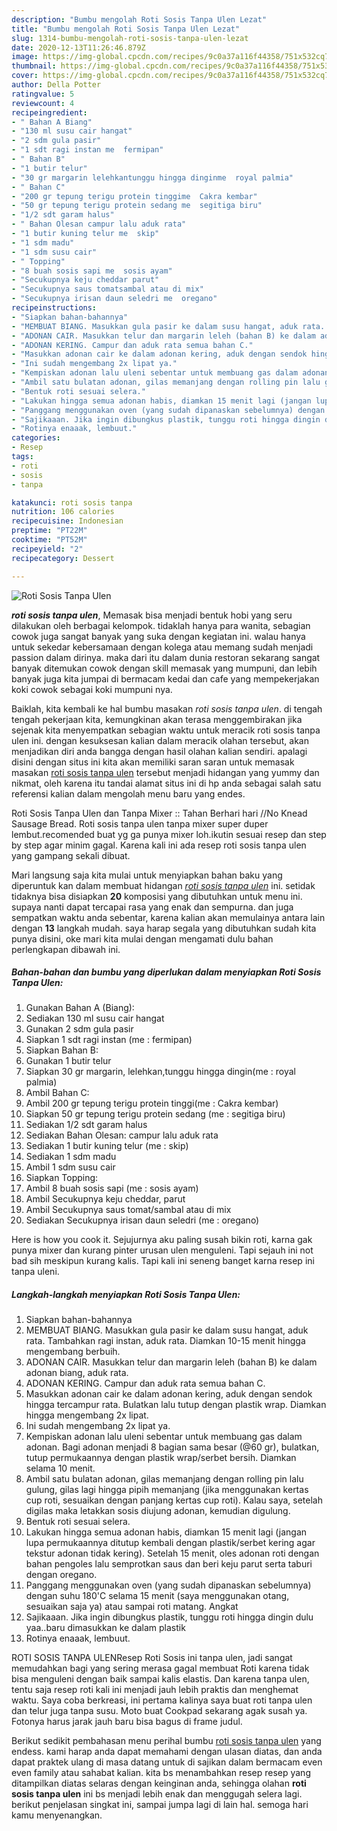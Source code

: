 ```yaml
---
description: "Bumbu mengolah Roti Sosis Tanpa Ulen Lezat"
title: "Bumbu mengolah Roti Sosis Tanpa Ulen Lezat"
slug: 1314-bumbu-mengolah-roti-sosis-tanpa-ulen-lezat
date: 2020-12-13T11:26:46.879Z
image: https://img-global.cpcdn.com/recipes/9c0a37a116f44358/751x532cq70/roti-sosis-tanpa-ulen-foto-resep-utama.jpg
thumbnail: https://img-global.cpcdn.com/recipes/9c0a37a116f44358/751x532cq70/roti-sosis-tanpa-ulen-foto-resep-utama.jpg
cover: https://img-global.cpcdn.com/recipes/9c0a37a116f44358/751x532cq70/roti-sosis-tanpa-ulen-foto-resep-utama.jpg
author: Della Potter
ratingvalue: 5
reviewcount: 4
recipeingredient:
- " Bahan A Biang"
- "130 ml susu cair hangat"
- "2 sdm gula pasir"
- "1 sdt ragi instan me  fermipan"
- " Bahan B"
- "1 butir telur"
- "30 gr margarin lelehkantunggu hingga dinginme  royal palmia"
- " Bahan C"
- "200 gr tepung terigu protein tinggime  Cakra kembar"
- "50 gr tepung terigu protein sedang me  segitiga biru"
- "1/2 sdt garam halus"
- " Bahan Olesan campur lalu aduk rata"
- "1 butir kuning telur me  skip"
- "1 sdm madu"
- "1 sdm susu cair"
- " Topping"
- "8 buah sosis sapi me  sosis ayam"
- "Secukupnya keju cheddar parut"
- "Secukupnya saus tomatsambal atau di mix"
- "Secukupnya irisan daun seledri me  oregano"
recipeinstructions:
- "Siapkan bahan-bahannya"
- "MEMBUAT BIANG. Masukkan gula pasir ke dalam susu hangat, aduk rata. Tambahkan ragi instan, aduk rata. Diamkan 10-15 menit hingga mengembang berbuih."
- "ADONAN CAIR. Masukkan telur dan margarin leleh (bahan B) ke dalam adonan biang, aduk rata."
- "ADONAN KERING. Campur dan aduk rata semua bahan C."
- "Masukkan adonan cair ke dalam adonan kering, aduk dengan sendok hingga tercampur rata. Bulatkan lalu tutup dengan plastik wrap. Diamkan hingga mengembang 2x lipat."
- "Ini sudah mengembang 2x lipat ya."
- "Kempiskan adonan lalu uleni sebentar untuk membuang gas dalam adonan. Bagi adonan menjadi 8 bagian sama besar (@60 gr), bulatkan, tutup permukaannya dengan plastik wrap/serbet bersih. Diamkan selama 10 menit."
- "Ambil satu bulatan adonan, gilas memanjang dengan rolling pin lalu gulung, gilas lagi hingga pipih memanjang (jika menggunakan kertas cup roti, sesuaikan dengan panjang kertas cup roti). Kalau saya, setelah digilas maka letakkan sosis diujung adonan, kemudian digulung."
- "Bentuk roti sesuai selera."
- "Lakukan hingga semua adonan habis, diamkan 15 menit lagi (jangan lupa permukaannya ditutup kembali dengan plastik/serbet kering agar tekstur adonan tidak kering). Setelah 15 menit, oles adonan roti dengan bahan pengoles lalu semprotkan saus dan beri keju parut serta taburi dengan oregano."
- "Panggang menggunakan oven (yang sudah dipanaskan sebelumnya) dengan suhu 180&#39;C selama 15 menit (saya menggunakan otang, sesuaikan saja ya) atau sampai roti matang. Angkat"
- "Sajikaaan. Jika ingin dibungkus plastik, tunggu roti hingga dingin dulu yaa..baru dimasukkan ke dalam plastik"
- "Rotinya enaaak, lembuut."
categories:
- Resep
tags:
- roti
- sosis
- tanpa

katakunci: roti sosis tanpa 
nutrition: 106 calories
recipecuisine: Indonesian
preptime: "PT22M"
cooktime: "PT52M"
recipeyield: "2"
recipecategory: Dessert

---
```



![Roti Sosis Tanpa Ulen](https://img-global.cpcdn.com/recipes/9c0a37a116f44358/751x532cq70/roti-sosis-tanpa-ulen-foto-resep-utama.jpg)

<b><i>roti sosis tanpa ulen</i></b>, Memasak bisa menjadi bentuk hobi yang seru dilakukan oleh berbagai kelompok. tidaklah hanya para wanita, sebagian cowok juga sangat banyak yang suka dengan kegiatan ini. walau hanya untuk sekedar kebersamaan dengan kolega atau memang sudah menjadi passion dalam dirinya. maka dari itu dalam dunia restoran sekarang sangat banyak ditemukan cowok dengan skill memasak yang mumpuni, dan lebih banyak juga kita jumpai di bermacam kedai dan cafe yang mempekerjakan koki cowok sebagai koki mumpuni nya.

Baiklah, kita kembali ke hal bumbu masakan <i>roti sosis tanpa ulen</i>. di tengah tengah pekerjaan kita, kemungkinan akan terasa menggembirakan jika sejenak kita menyempatkan sebagian waktu untuk meracik roti sosis tanpa ulen ini. dengan kesuksesan kalian dalam meracik olahan tersebut, akan menjadikan diri anda bangga dengan hasil olahan kalian sendiri. apalagi disini dengan situs ini kita akan memiliki saran saran untuk memasak masakan <u>roti sosis tanpa ulen</u> tersebut menjadi hidangan yang yummy dan nikmat, oleh karena itu tandai alamat situs ini di hp anda sebagai salah satu referensi kalian dalam mengolah menu baru yang endes.

Roti Sosis Tanpa Ulen dan Tanpa Mixer :: Tahan Berhari hari //No Knead Sausage Bread. Roti sosis tanpa ulen tanpa mixer super duper lembut.recomended buat yg ga punya mixer loh.ikutin sesuai resep dan step by step agar minim gagal. Karena kali ini ada resep roti sosis tanpa ulen yang gampang sekali dibuat.


Mari langsung saja kita mulai untuk menyiapkan bahan baku yang diperuntuk kan dalam membuat hidangan <u><i>roti sosis tanpa ulen</i></u> ini. setidak tidaknya bisa disiapkan <b>20</b> komposisi yang dibutuhkan untuk menu ini. supaya nanti dapat tercapai rasa yang enak dan sempurna. dan juga sempatkan waktu anda sebentar, karena kalian akan memulainya antara lain dengan <b>13</b> langkah mudah. saya harap segala yang dibutuhkan sudah kita punya disini, oke mari kita mulai dengan mengamati dulu bahan perlengkapan dibawah ini.

<!--inarticleads1-->

##### Bahan-bahan dan bumbu yang diperlukan dalam menyiapkan Roti Sosis Tanpa Ulen:

1. Gunakan  Bahan A (Biang):
1. Sediakan 130 ml susu cair hangat
1. Gunakan 2 sdm gula pasir
1. Siapkan 1 sdt ragi instan (me : fermipan)
1. Siapkan  Bahan B:
1. Gunakan 1 butir telur
1. Siapkan 30 gr margarin, lelehkan,tunggu hingga dingin(me : royal palmia)
1. Ambil  Bahan C:
1. Ambil 200 gr tepung terigu protein tinggi(me : Cakra kembar)
1. Siapkan 50 gr tepung terigu protein sedang (me : segitiga biru)
1. Sediakan 1/2 sdt garam halus
1. Sediakan  Bahan Olesan: campur lalu aduk rata
1. Sediakan 1 butir kuning telur (me : skip)
1. Sediakan 1 sdm madu
1. Ambil 1 sdm susu cair
1. Siapkan  Topping:
1. Ambil 8 buah sosis sapi (me : sosis ayam)
1. Ambil Secukupnya keju cheddar, parut
1. Ambil Secukupnya saus tomat/sambal atau di mix
1. Sediakan Secukupnya irisan daun seledri (me : oregano)


Here is how you cook it. Sejujurnya aku paling susah bikin roti, karna gak punya mixer dan kurang pinter urusan ulen menguleni. Tapi sejauh ini not bad sih meskipun kurang kalis. Tapi kali ini seneng banget karna resep ini tanpa uleni. 

<!--inarticleads2-->

##### Langkah-langkah menyiapkan Roti Sosis Tanpa Ulen:

1. Siapkan bahan-bahannya
1. MEMBUAT BIANG. Masukkan gula pasir ke dalam susu hangat, aduk rata. Tambahkan ragi instan, aduk rata. Diamkan 10-15 menit hingga mengembang berbuih.
1. ADONAN CAIR. Masukkan telur dan margarin leleh (bahan B) ke dalam adonan biang, aduk rata.
1. ADONAN KERING. Campur dan aduk rata semua bahan C.
1. Masukkan adonan cair ke dalam adonan kering, aduk dengan sendok hingga tercampur rata. Bulatkan lalu tutup dengan plastik wrap. Diamkan hingga mengembang 2x lipat.
1. Ini sudah mengembang 2x lipat ya.
1. Kempiskan adonan lalu uleni sebentar untuk membuang gas dalam adonan. Bagi adonan menjadi 8 bagian sama besar (@60 gr), bulatkan, tutup permukaannya dengan plastik wrap/serbet bersih. Diamkan selama 10 menit.
1. Ambil satu bulatan adonan, gilas memanjang dengan rolling pin lalu gulung, gilas lagi hingga pipih memanjang (jika menggunakan kertas cup roti, sesuaikan dengan panjang kertas cup roti). Kalau saya, setelah digilas maka letakkan sosis diujung adonan, kemudian digulung.
1. Bentuk roti sesuai selera.
1. Lakukan hingga semua adonan habis, diamkan 15 menit lagi (jangan lupa permukaannya ditutup kembali dengan plastik/serbet kering agar tekstur adonan tidak kering). Setelah 15 menit, oles adonan roti dengan bahan pengoles lalu semprotkan saus dan beri keju parut serta taburi dengan oregano.
1. Panggang menggunakan oven (yang sudah dipanaskan sebelumnya) dengan suhu 180&#39;C selama 15 menit (saya menggunakan otang, sesuaikan saja ya) atau sampai roti matang. Angkat
1. Sajikaaan. Jika ingin dibungkus plastik, tunggu roti hingga dingin dulu yaa..baru dimasukkan ke dalam plastik
1. Rotinya enaaak, lembuut.


ROTI SOSIS TANPA ULENResep Roti Sosis ini tanpa ulen, jadi sangat memudahkan bagi yang sering merasa gagal membuat Roti karena tidak bisa menguleni dengan baik sampai kalis elastis. Dan karena tanpa ulen, tentu saja resep roti kali ini menjadi jauh lebih praktis dan menghemat waktu. Saya coba berkreasi, ini pertama kalinya saya buat roti tanpa ulen dan telur juga tanpa susu. Moto buat Cookpad sekarang agak susah ya. Fotonya harus jarak jauh baru bisa bagus di frame judul. 

Berikut sedikit pembahasan menu perihal bumbu <u>roti sosis tanpa ulen</u> yang endess. kami harap anda dapat memahami dengan ulasan diatas, dan anda dapat praktek ulang di masa datang untuk di sajikan dalam bermacam even even family atau sahabat kalian. kita bs menambahkan resep resep yang ditampilkan diatas selaras dengan keinginan anda, sehingga olahan <b>roti sosis tanpa ulen</b> ini bs menjadi lebih enak dan menggugah selera lagi. berikut penjelasan singkat ini, sampai jumpa lagi di lain hal. semoga hari kamu menyenangkan.
